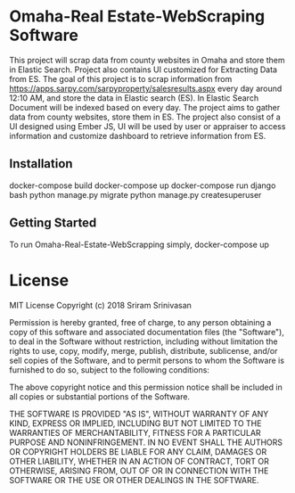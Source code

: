 #  Omaha-Real Estate-WebScraping Software
This project will scrap data from county websites in Omaha  and store them in Elastic Search. Project also contains UI customized for Extracting Data from ES. 
The goal of this project is to scrap information from https://apps.sarpy.com/sarpyproperty/salesresults.aspx every day around 12:10 AM, and store the data in Elastic search (ES). In Elastic Search Document will be indexed based on every day.  The project aims to gather data from county websites, store them in ES. The project also consist of a UI designed using Ember JS, UI will be used by user or appraiser to access information and customize dashboard to retrieve information from ES.  

## Installation
docker-compose build
docker-compose up
docker-compose run django bash
python manage.py migrate
python manage.py createsuperuser

## Getting Started
To run Omaha-Real-Estate-WebScrapping simply,
docker-compose up

# License
MIT License
Copyright (c) 2018 Sriram Srinivasan

Permission is hereby granted, free of charge, to any person obtaining a copy
of this software and associated documentation files (the "Software"), to deal
in the Software without restriction, including without limitation the rights
to use, copy, modify, merge, publish, distribute, sublicense, and/or sell
copies of the Software, and to permit persons to whom the Software is
furnished to do so, subject to the following conditions:

The above copyright notice and this permission notice shall be included in all
copies or substantial portions of the Software.

THE SOFTWARE IS PROVIDED "AS IS", WITHOUT WARRANTY OF ANY KIND, EXPRESS OR
IMPLIED, INCLUDING BUT NOT LIMITED TO THE WARRANTIES OF MERCHANTABILITY,
FITNESS FOR A PARTICULAR PURPOSE AND NONINFRINGEMENT. IN NO EVENT SHALL THE
AUTHORS OR COPYRIGHT HOLDERS BE LIABLE FOR ANY CLAIM, DAMAGES OR OTHER
LIABILITY, WHETHER IN AN ACTION OF CONTRACT, TORT OR OTHERWISE, ARISING FROM,
OUT OF OR IN CONNECTION WITH THE SOFTWARE OR THE USE OR OTHER DEALINGS IN THE
SOFTWARE.
